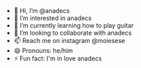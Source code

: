 - 👋 Hi, I’m @anadecs
- 👀 I’m interested in anadecs
- 🌱 I’m currently learning how to play guitar
- 💞️ I’m looking to collaborate with anadecs
- 📫 Reach me on instagram @moiesese
- 😄 Pronouns: he/him
- ⚡ Fun fact: I'm in love anadecs

<!---
anadecs/anadecs is a ✨ special ✨ repository because its `README.md` (this file) appears on your GitHub profile.
You can click the Preview link to take a look at your changes.
--->
